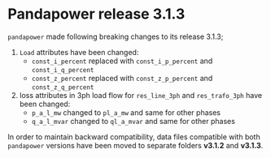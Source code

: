 <!--
SPDX-FileCopyrightText: Contributors to the Power Grid Model project <powergridmodel@lfenergy.org>

SPDX-License-Identifier: MPL-2.0
-->
# Pandapower release 3.1.3

`pandapower` made following breaking changes to its release 3.1.3;
1. `Load` attributes have been changed:
   * `const_i_percent` replaced with `const_i_p_percent` and `const_i_q_percent`
   * `const_z_percent` replaced with `const_z_p_percent` and `const_z_q_percent`
2. loss attributes in 3ph load flow for `res_line_3ph` and `res_trafo_3ph` have been changed:
   * `p_a_l_mw` changed to `pl_a_mw` and same for other phases
   * `q_a_l_mvar` changed to `ql_a_mvar` and same for other phases

In order to maintain backward compatibility, data files compatible with both `pandapower` versions have been moved
to separate folders **v3.1.2** and **v3.1.3**.
